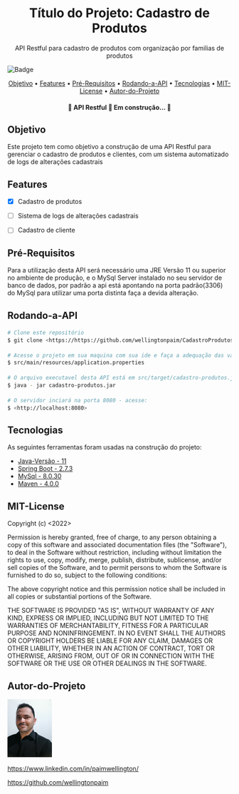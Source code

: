 <h1 align="center">Título do Projeto: Cadastro de Produtos</h1>

<p align="center">API Restful para cadastro de produtos com organização por familias de produtos</p>

![Badge](https://img.shields.io/badge/WJBC-Sofwares-%237159c1?style=for-the-badge&logo=ghost)

<p align="center">
 <a href="#Objetivo">Objetivo</a> •
 <a href="#Features">Features</a> • 
 <a href="#Pré-Requisitos">Pré-Requisitos</a> •
 <a href="#Rodando-a-API">Rodando-a-API</a> • 
 <a href="#Tecnologias">Tecnologias</a> • 
 <a href="#MIT-License">MIT-License</a> • 
 <a href="#Autor-do-Projeto">Autor-do-Projeto</a>
</p>

<h4 align="center"> 
	🚧  API Restful 🚀 Em construção...  🚧
</h4>

## Objetivo

Este projeto tem como objetivo a construção de uma API Restful para gerenciar o cadastro de produtos e clientes, com um sistema automatizado de logs de alterações cadastrais

## Features

- [x] Cadastro de produtos
- [ ] Sistema de logs de alterações cadastrais
- [ ] Cadastro de cliente


## Pré-Requisitos

Para a utilização desta API será necessário uma JRE Versão 11 ou superior no ambiente de produção, e o MySql Server instalado no seu servidor de banco de dados, por padrão a api está apontando na porta padrão(3306) do MySql para utilizar uma porta distinta faça a devida alteração.

## Rodando-a-API

```bash
# Clone este repositório
$ git clone <https://https://github.com/wellingtonpaim/CadastroProdutos>

# Acesse o projeto em sua maquina com sua ide e faça a adequação das variáveis de ambiente utilizadas para o acesso ao banco de dados, no arquivo application.properties, sendo a variavel da url, do username e da password, respectivamente: DB_URL, DB_USER, DB_KEY, configure estas variáveis com os valores correspondentes ao seu banco de dados. Caso seja necessário alterar a porta de acesso ao banco de dados faça esta alteração no valor que segue na url como por exemplo em: spring.datasource.url=jdbc:mysql://localhost:3306/cadastro-produtos. O arquivo application.properties fica em:
$ src/main/resources/application.properties

# O arquivo executavel desta API está em src/target/cadastro-produtos.jar. Estando no diretorio acima citado, com o cmd ou terminal execute a aplicação com o comando:
$ java - jar cadastro-produtos.jar

# O servidor inciará na porta 8080 - acesse: 
$ <http://localhost:8080>
```
## Tecnologias

As seguintes ferramentas foram usadas na construção do projeto:

- [Java-Versão - 11](https://java.com/)
- [Spring Boot - 2.7.3](https://spring.io/projects/spring-boot/)
- [MySql - 8.0.30](https://mysql.com/)
- [Maven - 4.0.0](https://maven.apache.org)

## MIT-License

Copyright (c) <2022> <Wellington Paim>

Permission is hereby granted, free of charge, to any person obtaining a copy
of this software and associated documentation files (the "Software"), to deal
in the Software without restriction, including without limitation the rights
to use, copy, modify, merge, publish, distribute, sublicense, and/or sell
copies of the Software, and to permit persons to whom the Software is
furnished to do so, subject to the following conditions:

The above copyright notice and this permission notice shall be included in all
copies or substantial portions of the Software.

THE SOFTWARE IS PROVIDED "AS IS", WITHOUT WARRANTY OF ANY KIND, EXPRESS OR
IMPLIED, INCLUDING BUT NOT LIMITED TO THE WARRANTIES OF MERCHANTABILITY,
FITNESS FOR A PARTICULAR PURPOSE AND NONINFRINGEMENT. IN NO EVENT SHALL THE
AUTHORS OR COPYRIGHT HOLDERS BE LIABLE FOR ANY CLAIM, DAMAGES OR OTHER
LIABILITY, WHETHER IN AN ACTION OF CONTRACT, TORT OR OTHERWISE, ARISING FROM,
OUT OF OR IN CONNECTION WITH THE SOFTWARE OR THE USE OR OTHER DEALINGS IN THE
SOFTWARE.

## Autor-do-Projeto


![Wellington Paim](https://github.com/wellingtonpaim/CadastroProdutos/blob/main/src/main/resources/static/fotoperfil.png)

<https://www.linkedin.com/in/paimwellington/>

<https://github.com/wellingtonpaim>